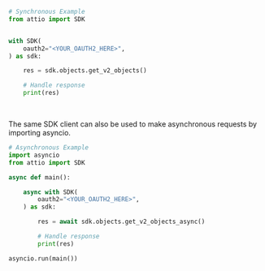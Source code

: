 <!-- Start SDK Example Usage [usage] -->
```python
# Synchronous Example
from attio import SDK


with SDK(
    oauth2="<YOUR_OAUTH2_HERE>",
) as sdk:

    res = sdk.objects.get_v2_objects()

    # Handle response
    print(res)
```

</br>

The same SDK client can also be used to make asynchronous requests by importing asyncio.

```python
# Asynchronous Example
import asyncio
from attio import SDK

async def main():

    async with SDK(
        oauth2="<YOUR_OAUTH2_HERE>",
    ) as sdk:

        res = await sdk.objects.get_v2_objects_async()

        # Handle response
        print(res)

asyncio.run(main())
```
<!-- End SDK Example Usage [usage] -->